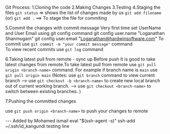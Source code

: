 Git Process:
1.Cloning the code
2.Making Changes
3.Testing
4.Staging the files
   `git status` => shows the list of changes made by us
   `git add filename` (or) `git add .` ==> To stage the file for commiting

5.Commit the changes with commit message
 Very first time set UserName and User Email using git config command
    git config user.name "Loganathan Shanmugam"
    git config user.email "Loganathan@hardwinsoftware.com"
 To commit use `git commit -m "your commit message"` command   
 To view recent commits use `git log` command

6.Taking latest pull from remote - sync up
 Before push It is good to take latest changes from remote.To take latest pull from remote use `git pull origin <branch-name>` command.
 For example if branch name is `main` use `git pull origin main`
 (Notes: 
 use `git branch` command to view current branch
 --> use `git checkout -b <branch-name>` to create new local branch out of current working  branch.
 --> use `git checkout <branch-name>` to switch between existing branches.
 )

7.Pushing the committed changes

use `git push origin <branch-name>` to push your changes to remote

--- Added by Mohamed ismail
eval "$(ssh-agent -s)"
ssh-add ~/.ssh/id_kangundi
testing line

